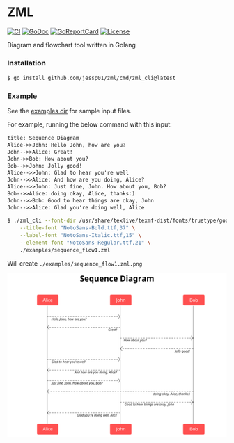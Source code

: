 # ZML

[![CI][badge-build]][build]
[![GoDoc][go-docs-badge]][go-docs]
[![GoReportCard][go-report-card-badge]][go-report-card]
[![License][badge-license]][license]

Diagram and flowchart tool written in Golang

### Installation

```sh
$ go install github.com/jessp01/zml/cmd/zml_cli@latest
```

### Example

See the [examples dir](./examples) for sample input files.

For example, running the below command with this input:
```
title: Sequence Diagram
Alice->>John: Hello John, how are you?
John-->>Alice: Great!
John->>Bob: How about you?
Bob-->>John: Jolly good!
Alice-->>John: Glad to hear you're well
John-->>Alice: And how are you doing, Alice?
Alice-->>John: Just fine, John. How about you, Bob?
Bob-->>Alice: doing okay, Alice, thanks:)
John-->>Bob: Good to hear things are okay, John
John-->>Alice: Glad you're doing well, Alice
```

```sh
$ ./zml_cli --font-dir /usr/share/texlive/texmf-dist/fonts/truetype/google/noto \
    --title-font "NotoSans-Bold.ttf,37" \
    --label-font "NotoSans-Italic.ttf,15" \
    --element-font "NotoSans-Regular.ttf,21" \
    ./examples/sequence_flow1.zml
```

Will create `./examples/sequence_flow1.zml.png`

![example sequence flow](examples/sequence_flow1.zml.png)

[license]: ./LICENSE
[badge-license]: https://img.shields.io/github/license/jessp01/zml.svg
[go-docs-badge]: https://godoc.org/github.com/jessp01/zml?status.svg
[go-docs]: https://godoc.org/github.com/jessp01/zml
[go-report-card-badge]: https://goreportcard.com/badge/github.com/jessp01/zml
[go-report-card]: https://goreportcard.com/report/github.com/jessp01/zml
[badge-build]: https://github.com/jessp01/zml/actions/workflows/go.yml/badge.svg
[build]: https://github.com/jessp01/zml/actions/workflows/go.yml

